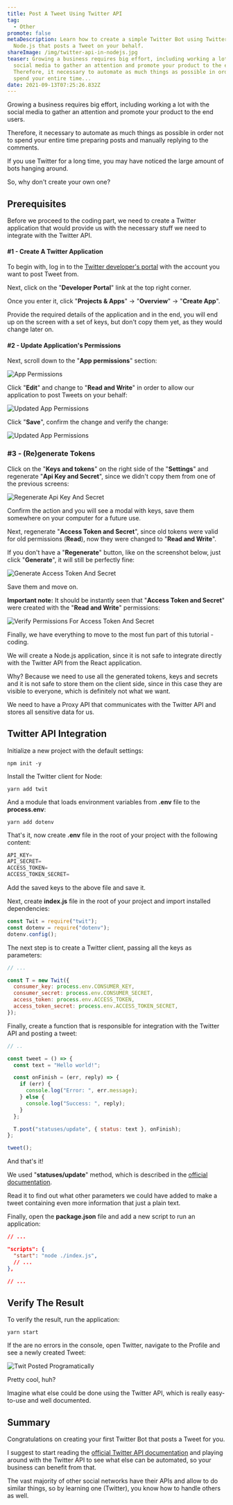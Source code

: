 ```yaml
---
title: Post A Tweet Using Twitter API
tag:
  - Other
promote: false
metaDescription: Learn how to create a simple Twitter Bot using Twitter API and
  Node.js that posts a Tweet on your behalf.
shareImage: /img/twitter-api-in-nodejs.jpg
teaser: Growing a business requires big effort, including working a lot with the
  social media to gather an attention and promote your product to the end users.
  Therefore, it necessary to automate as much things as possible in order not to
  spend your entire time...
date: 2021-09-13T07:25:26.832Z
---
```

Growing a business requires big effort, including working a lot with the social media to gather an attention and promote your product to the end users.

Therefore, it necessary to automate as much things as possible in order not to spend your entire time preparing posts and manually replying to the comments.

If you use Twitter for a long time, you may have noticed the large amount of bots hanging around.

So, why don't create your own one?

## Prerequisites

Before we proceed to the coding part, we need to create a Twitter application that would provide us with the necessary stuff we need to integrate with the Twitter API.

#### \#1 - Create A Twitter Application

To begin with, log in to the [Twitter developer's portal](https://developer.twitter.com/) with the account you want to post Tweet from.

Next, click on the "**Developer Portal**" link at the top right corner.

Once you enter it, click "**Projects & Apps**" -> "**Overview**" -> "**Create App**".

Provide the required details of the application and in the end, you will end up on the screen with a set of keys, but don't copy them yet, as they would change later on.

#### \#2 - Update Application's Permissions

Next, scroll down to the "**App permissions**" section:

![App Permissions](/img/screenshot-2021-09-12-at-09.48.28.png "App Permissions")

Click "**Edit**" and change to "**Read and Write**" in order to allow our application to post Tweets on your behalf:

![Updated App Permissions](/img/screenshot-2021-09-12-at-09.49.08.png "Updated App Permissions")

Click "**Save**", confirm the change and verify the change:

![Updated App Permissions](/img/screenshot-2021-09-12-at-09.50.01.png "Updated App Permissions")

### \#3 - (Re)generate Tokens

Click on the "**Keys and tokens**" on the right side of the "**Settings**" and regenerate "**Api Key and Secret**", since we didn't copy them from one of the previous screens:

![Regenerate Api Key And Secret](/img/screenshot-2021-09-12-at-09.55.17.png "Regenerate Api Key And Secret")

Confirm the action and you will see a modal with keys, save them somewhere on your computer for a future use.

Next, regenerate "**Access Token and Secret**", since old tokens were valid for old permissions (**Read**), now they were changed to "**Read and Write**".

If you don't have a "**Regenerate**" button, like on the screenshot below, just click "**Generate**", it will still be perfectly fine:

![Generate Access Token And Secret](/img/screenshot-2021-09-12-at-09.56.34.png "Generate Access Token And Secret")

Save them and move on.

**Important note:** It should be instantly seen that "**Access Token and Secret**" were created with the "**Read and Write**" permissions:

![Verify Permissions For Access Token And Secret](/img/screenshot-2021-09-12-at-10.00.25.png "Verify Permissions For Access Token And Secret")

Finally, we have everything to move to the most fun part of this tutorial - coding.

We will create a Node.js application, since it is not safe to integrate directly with the Twitter API from the React application.

Why? Because we need to use all the generated tokens, keys and secrets and it is not safe to store them on the client side, since in this case they are visible to everyone, which is definitely not what we want.

We need to have a Proxy API that communicates with the Twitter API and stores all sensitive data for us.

## Twitter API Integration

Initialize a new project with the default settings:

`npm init -y`

Install the Twitter client for Node:

`yarn add twit`

And a module that loads environment variables from **.env** file to the **process.env**:

`yarn add dotenv`

That's it, now create **.env** file in the root of your project with the following content:

```javascript
API_KEY=
API_SECRET=
ACCESS_TOKEN=
ACCESS_TOKEN_SECRET=
```

Add the saved keys to the above file and save it.

Next, create **index.js** file in the root of your project and import installed dependencies:

```javascript
const Twit = require("twit");
const dotenv = require("dotenv");
dotenv.config();
```

The next step is to create a Twitter client, passing all the keys as parameters:

```javascript
// ...

const T = new Twit({
  consumer_key: process.env.CONSUMER_KEY,
  consumer_secret: process.env.CONSUMER_SECRET,
  access_token: process.env.ACCESS_TOKEN,
  access_token_secret: process.env.ACCESS_TOKEN_SECRET,
});
```

Finally, create a function that is responsible for integration with the Twitter API and posting a tweet:

```javascript
// ..

const tweet = () => {
  const text = "Hello world!";

  const onFinish = (err, reply) => {
    if (err) {
      console.log("Error: ", err.message);
    } else {
      console.log("Success: ", reply);
    }
  };

  T.post("statuses/update", { status: text }, onFinish);
};

tweet();
```

And that's it!

We used "**statuses/update**" method, which is described in the [official documentation](https://developer.twitter.com/en/docs/twitter-api/v1/tweets/post-and-engage/api-reference/post-statuses-update).

Read it to find out what other parameters we could have added to make a tweet containing even more information that just a plain text.

Finally, open the **package.json** file and add a new script to run an application:

```json
// ...

"scripts": {
  "start": "node ./index.js",
  // ...
},

// ...
```

## Verify The Result

To verify the result, run the application:

`yarn start`

If the are no errors in the console, open Twitter, navigate to the Profile and see a newly created Tweet:

![Twit Posted Programatically](/img/screenshot-2021-09-12-at-10.29.31.png "Twit Posted Programatically")

Pretty cool, huh?

Imagine what else could be done using the Twitter API, which is really easy-to-use and well documented.

## Summary

Congratulations on creating your first Twitter Bot that posts a Tweet for you.

I suggest to start reading the [official Twitter API documentation](https://developer.twitter.com/en/docs) and playing around with the Twitter API to see what else can be automated, so your business can benefit from that.

The vast majority of other social networks have their APIs and allow to do similar things, so by learning one (Twitter), you know how to handle others as well.